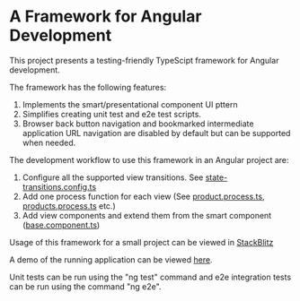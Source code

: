 # A Framework for Angular Development

This project presents a testing-friendly TypeScipt framework for Angular development.

The framework has the following features:

1. Implements the smart/presentational component UI pttern
1. Simplifies creating unit test and e2e test scripts.
2. Browser back button navigation and bookmarked intermediate application URL navigation are disabled by default but can be supported when needed.

The development workflow to use this framework in an Angular project are:

1. Configure all the supported view transitions. See [state-transitions.config.ts](https://github.com/mapteb/smart-component-for-angular-projects/blob/main/src/app/state-transitions-config/state-transitions.config.ts)
2. Add one process function for each view (See [product.process.ts](https://github.com/mapteb/smart-component-for-angular-projects/blob/main/src/app/product/product/product.process.ts), [products.process.ts](https://github.com/mapteb/smart-component-for-angular-projects/blob/main/src/app/product/products/products.process.ts) etc.)
3. Add view components and extend them from the smart component ([base.component.ts](https://github.com/mapteb/smart-component-for-angular-projects/blob/main/src/app/base/base.component.ts))

Usage of this framework for a small project can be viewed in [StackBlitz](https://stackblitz.com/edit/angular-ivy-glvqom?file=README.md)

A demo of the running application can be viewed [here](https://mapteb.github.io/smart-component-for-angular-projects/home).

Unit tests can be run using the "ng test" command and e2e integration tests can be run using the command "ng e2e".